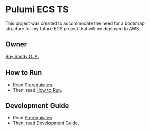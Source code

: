 # Pulumi ECS TS

This project was created to accommodate the need for a bootstrap structure for my future ECS project that will be deployed to AWS.

## Owner

[Boy Sandy G. A.](https://github.com/renodesper)

## How to Run

- Read [Prerequisites](docs/PREREQUISITES.md).
- Then, read [How to Run](docs/HOW_TO_RUN.md).

## Development Guide

- Read [Prerequisites](docs/PREREQUISITES.md).
- Then, read [Development Guide](docs/DEVELOPMENT_GUIDE.md).
